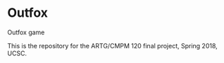 # Outfox
Outfox game

This is the repository for the ARTG/CMPM 120 final project, Spring 2018, UCSC.
